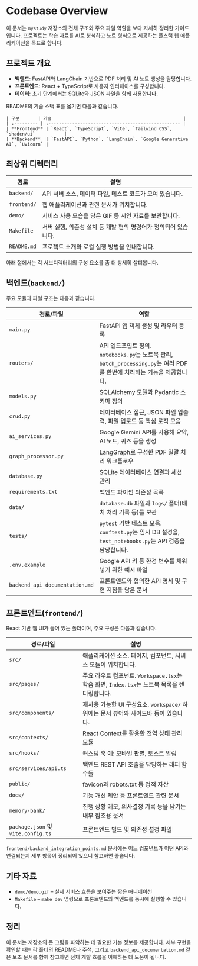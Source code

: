 # Codebase Overview

이 문서는 `mystudy` 저장소의 전체 구조와 주요 파일 역할을 보다 자세히 정리한 가이드입니다. 프로젝트는 학습 자료를 AI로 분석하고 노트 형식으로 제공하는 풀스택 웹 애플리케이션을 목표로 합니다.

## 프로젝트 개요

- **백엔드**: FastAPI와 LangChain 기반으로 PDF 처리 및 AI 노트 생성을 담당합니다.
- **프론트엔드**: React + TypeScript로 사용자 인터페이스를 구성합니다.
- **데이터**: 초기 단계에서는 SQLite와 JSON 파일을 함께 사용합니다.

README의 기술 스택 표를 옮기면 다음과 같습니다.

```
| 구분       | 기술                                                  |
| :--------- | :-------------------------------------------------- |
| **Frontend** | `React`, `TypeScript`, `Vite`, `Tailwind CSS`, `shadcn/ui`           |
| **Backend**  | `FastAPI`, `Python`, `LangChain`, `Google Generative AI`, `Uvicorn` |
```

## 최상위 디렉터리

| 경로            | 설명                                                                           |
|-----------------|--------------------------------------------------------------------------------|
| `backend/`      | API 서버 소스, 데이터 파일, 테스트 코드가 모여 있습니다.                        |
| `frontend/`     | 웹 애플리케이션과 관련 문서가 위치합니다.                                       |
| `demo/`         | 서비스 사용 모습을 담은 GIF 등 시연 자료를 보관합니다.                         |
| `Makefile`      | 서버 실행, 의존성 설치 등 개발 편의 명령어가 정의되어 있습니다.               |
| `README.md`     | 프로젝트 소개와 로컬 실행 방법을 안내합니다.                                   |

아래 절에서는 각 서브디렉터리의 구성 요소를 좀 더 상세히 살펴봅니다.

## 백엔드(`backend/`)

주요 모듈과 파일 구조는 다음과 같습니다.

| 경로/파일                 | 역할                                                                 |
|---------------------------|--------------------------------------------------------------------|
| `main.py`                 | FastAPI 앱 객체 생성 및 라우터 등록                                  |
| `routers/`                | API 엔드포인트 정의. `notebooks.py`는 노트북 관리, `batch_processing.py`는 여러 PDF를 한번에 처리하는 기능을 제공합니다. |
| `models.py`               | SQLAlchemy 모델과 Pydantic 스키마 정의                               |
| `crud.py`                 | 데이터베이스 접근, JSON 파일 입출력, 파일 업로드 등 핵심 로직 모음     |
| `ai_services.py`          | Google Gemini API를 사용해 요약, AI 노트, 퀴즈 등을 생성             |
| `graph_processor.py`      | LangGraph로 구성한 PDF 일괄 처리 워크플로우                          |
| `database.py`             | SQLite 데이터베이스 연결과 세션 관리                                  |
| `requirements.txt`        | 백엔드 파이썬 의존성 목록                                            |
| `data/`                   | `database.db` 파일과 `logs/` 폴더(배치 처리 기록 등)를 보관            |
| `tests/`                  | `pytest` 기반 테스트 모음. `conftest.py`는 임시 DB 설정을, `test_notebooks.py`는 API 검증을 담당합니다. |
| `.env.example`            | Google API 키 등 환경 변수를 채워 넣기 위한 예시 파일                |
| `backend_api_documentation.md` | 프론트엔드와 협의한 API 명세 및 구현 지침을 담은 문서            |

## 프론트엔드(`frontend/`)

React 기반 웹 UI가 들어 있는 폴더이며, 주요 구성은 다음과 같습니다.

| 경로/파일                   | 설명                                                                 |
|-----------------------------|--------------------------------------------------------------------|
| `src/`                      | 애플리케이션 소스. 페이지, 컴포넌트, 서비스 모듈이 위치합니다.       |
| `src/pages/`                | 주요 라우트 컴포넌트. `Workspace.tsx`는 학습 화면, `Index.tsx`는 노트북 목록을 렌더링합니다. |
| `src/components/`           | 재사용 가능한 UI 구성요소. `workspace/` 하위에는 문서 뷰어와 사이드바 등이 있습니다. |
| `src/contexts/`             | React Context를 활용한 전역 상태 관리 모듈                          |
| `src/hooks/`                | 커스텀 훅 예: 모바일 판별, 토스트 알림                              |
| `src/services/api.ts`       | 백엔드 REST API 호출을 담당하는 래퍼 함수들                           |
| `public/`                   | favicon과 robots.txt 등 정적 자산                                    |
| `docs/`                     | 기능 개선 제안 등 프론트엔드 관련 문서                                |
| `memory-bank/`              | 진행 상황 메모, 의사결정 기록 등을 남기는 내부 참조용 문서             |
| `package.json` 및 `vite.config.ts` | 프론트엔드 빌드 및 의존성 설정 파일                               |

`frontend/backend_integration_points.md` 문서에는 어느 컴포넌트가 어떤 API와 연결되는지 세부 항목이 정리되어 있으니 참고하면 좋습니다.

## 기타 자료

- `demo/demo.gif` – 실제 서비스 흐름을 보여주는 짧은 애니메이션
- `Makefile` – `make dev` 명령으로 프론트엔드와 백엔드를 동시에 실행할 수 있습니다.

## 정리

이 문서는 저장소의 큰 그림을 파악하는 데 필요한 기본 정보를 제공합니다. 세부 구현을 확인할 때는 각 폴더의 README나 주석, 그리고 `backend_api_documentation.md` 같은 보조 문서를 함께 참고하면 전체 개발 흐름을 이해하는 데 도움이 됩니다.
